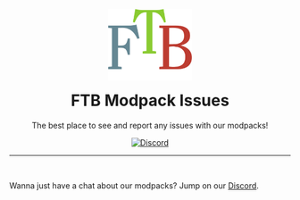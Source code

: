 <p align="center"><a href="https://feed-the-beast.com/modpack" ><img src="/.github/meta/assets/logo.png" width="150" /></a></p>

<h1 align="center" style="margin-top: 1rem;">FTB Modpack Issues</h1>

<p  align="center">The best place to see and report any issues with our modpacks!</p>

<div  align="center">
<a href="https://ftb.team/discord"><img alt="Discord" src="https://img.shields.io/discord/372448486723158016"></a>
</div>

<hr><br>

Wanna just have a chat about our modpacks? Jump on our [Discord](https://ftb.team/discord).
